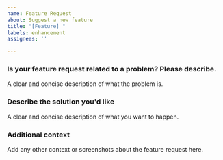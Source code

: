 ```yaml
---
name: Feature Request
about: Suggest a new feature
title: "[Feature] "
labels: enhancement
assignees: ''

---
```


### Is your feature request related to a problem? Please describe.
A clear and concise description of what the problem is.

### Describe the solution you'd like
A clear and concise description of what you want to happen.

### Additional context
Add any other context or screenshots about the feature request here.
